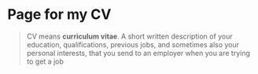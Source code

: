 Page for my CV
===================

> CV means **curriculum vitae**. A short written description of your education, qualifications, previous jobs, and sometimes also your personal interests, that you send to an employer when you are trying to get a job